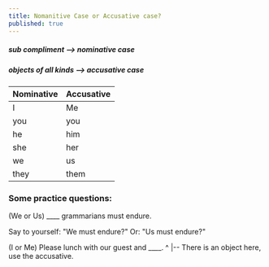 ```yaml
---
title: Nomanitive Case or Accusative case?
published: true
---
```


##### sub compliment --> nominative case
##### objects of all kinds --> accusative case

| Nominative  | Accusative |
|-------------|------------|
| I           | Me         |
| you         | you        |
| he          | him        |
| she         | her        |
| we          | us         |
| they        | them       |

### Some practice questions:

(We or Us) ____ grammarians must endure.

Say to yourself: "We must endure?" Or: "Us must endure?"

(I or Me) Please lunch with our guest and ____. 
^
|-- There is an object here, use the accusative.

